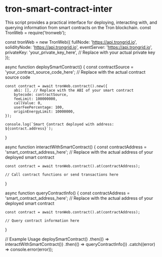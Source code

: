 # tron-smart-contract-inter       
This script provides a practical interface for deploying, interacting with, and querying information from smart contracts on the Tron blockchain.
const TronWeb = require('tronweb');

const tronWeb = new TronWeb({
    fullNode: 'https://api.trongrid.io',
    solidityNode: 'https://api.trongrid.io',
    eventServer: 'https://api.trongrid.io',
    privateKey: 'your_private_key_here', // Replace with your actual private key
});

async function deploySmartContract() {
    const contractSource = 'your_contract_source_code_here'; // Replace with the actual contract source code

    const contract = await tronWeb.contract().new({
        abi: [], // Replace with the ABI of your smart contract
        bytecode: contractSource,
        feeLimit: 100000000,
        callValue: 0,
        userFeePercentage: 100,
        originEnergyLimit: 10000000,
    });

    console.log(`Smart Contract deployed with address: ${contract.address}`);
}

async function interactWithSmartContract() {
    const contractAddress = 'smart_contract_address_here'; // Replace with the actual address of your deployed smart contract

    const contract = await tronWeb.contract().at(contractAddress);

    // Call contract functions or send transactions here
}

async function queryContractInfo() {
    const contractAddress = 'smart_contract_address_here'; // Replace with the actual address of your deployed smart contract

    const contract = await tronWeb.contract().at(contractAddress);

    // Query contract information here
}

// Example Usage
deploySmartContract()
    .then(() => interactWithSmartContract())
    .then(() => queryContractInfo())
    .catch((error) => console.error(error));
